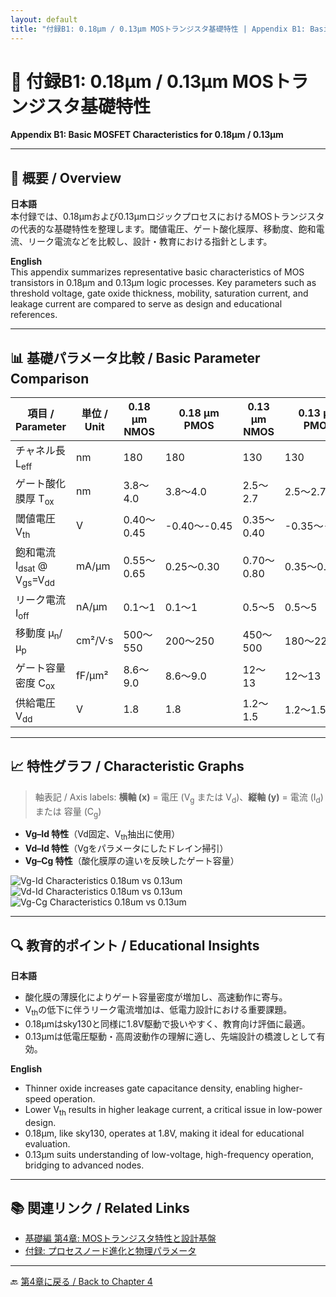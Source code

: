 ```yaml
---
layout: default
title: "付録B1: 0.18µm / 0.13µm MOSトランジスタ基礎特性 | Appendix B1: Basic MOSFET Characteristics for 0.18µm / 0.13µm"
---
```


# 📎 付録B1: 0.18µm / 0.13µm MOSトランジスタ基礎特性  
**Appendix B1: Basic MOSFET Characteristics for 0.18µm / 0.13µm**

---

## 📝 概要 / Overview
**日本語**  
本付録では、0.18µmおよび0.13µmロジックプロセスにおけるMOSトランジスタの代表的な基礎特性を整理します。閾値電圧、ゲート酸化膜厚、移動度、飽和電流、リーク電流などを比較し、設計・教育における指針とします。

**English**  
This appendix summarizes representative basic characteristics of MOS transistors in 0.18µm and 0.13µm logic processes. Key parameters such as threshold voltage, gate oxide thickness, mobility, saturation current, and leakage current are compared to serve as design and educational references.

---

## 📊 基礎パラメータ比較 / Basic Parameter Comparison

| 項目 / Parameter | 単位 / Unit | **0.18 µm NMOS** | **0.18 µm PMOS** | **0.13 µm NMOS** | **0.13 µm PMOS** |
|---|---|---|---|---|---|
| チャネル長 L<sub>eff</sub> | nm | 180 | 180 | 130 | 130 |
| ゲート酸化膜厚 T<sub>ox</sub> | nm | 3.8〜4.0 | 3.8〜4.0 | 2.5〜2.7 | 2.5〜2.7 |
| 閾値電圧 V<sub>th</sub> | V | 0.40〜0.45 | -0.40〜-0.45 | 0.35〜0.40 | -0.35〜-0.40 |
| 飽和電流 I<sub>dsat</sub> @ V<sub>gs</sub>=V<sub>dd</sub> | mA/µm | 0.55〜0.65 | 0.25〜0.30 | 0.70〜0.80 | 0.35〜0.40 |
| リーク電流 I<sub>off</sub> | nA/µm | 0.1〜1 | 0.1〜1 | 0.5〜5 | 0.5〜5 |
| 移動度 μ<sub>n</sub>/μ<sub>p</sub> | cm²/V·s | 500〜550 | 200〜250 | 450〜500 | 180〜220 |
| ゲート容量密度 C<sub>ox</sub> | fF/µm² | 8.6〜9.0 | 8.6〜9.0 | 12〜13 | 12〜13 |
| 供給電圧 V<sub>dd</sub> | V | 1.8 | 1.8 | 1.2〜1.5 | 1.2〜1.5 |

---

## 📈 特性グラフ / Characteristic Graphs

> 軸表記 / Axis labels: **横軸 (x)** = 電圧 (V<sub>g</sub> または V<sub>d</sub>)、**縦軸 (y)** = 電流 (I<sub>d</sub>) または 容量 (C<sub>g</sub>)

- **Vg–Id 特性**（Vd固定、V<sub>th</sub>抽出に使用）
- **Vd–Id 特性**（Vgをパラメータにしたドレイン掃引）
- **Vg–Cg 特性**（酸化膜厚の違いを反映したゲート容量）

![Vg-Id Characteristics 0.18um vs 0.13um](../assets/images/mosfet_vg_id_018_013.png)  
![Vd-Id Characteristics 0.18um vs 0.13um](../assets/images/mosfet_vd_id_018_013.png)  
![Vg-Cg Characteristics 0.18um vs 0.13um](../assets/images/mosfet_vg_cg_018_013.png)

---

## 🔍 教育的ポイント / Educational Insights

**日本語**
- 酸化膜の薄膜化によりゲート容量密度が増加し、高速動作に寄与。  
- V<sub>th</sub>の低下に伴うリーク電流増加は、低電力設計における重要課題。  
- 0.18µmはsky130と同様に1.8V駆動で扱いやすく、教育向け評価に最適。  
- 0.13µmは低電圧駆動・高周波動作の理解に適し、先端設計の橋渡しとして有効。

**English**
- Thinner oxide increases gate capacitance density, enabling higher-speed operation.  
- Lower V<sub>th</sub> results in higher leakage current, a critical issue in low-power design.  
- 0.18µm, like sky130, operates at 1.8V, making it ideal for educational evaluation.  
- 0.13µm suits understanding of low-voltage, high-frequency operation, bridging to advanced nodes.

---

## 📚 関連リンク / Related Links
- [基礎編 第4章: MOSトランジスタ特性と設計基盤](../f_chapter4_mos_basics/README.md)
- [付録: プロセスノード進化と物理パラメータ](../appendix_f1_node_evolution.md)

---

🔙 [第4章に戻る / Back to Chapter 4](../f_chapter4_mos_basics/README.md)
